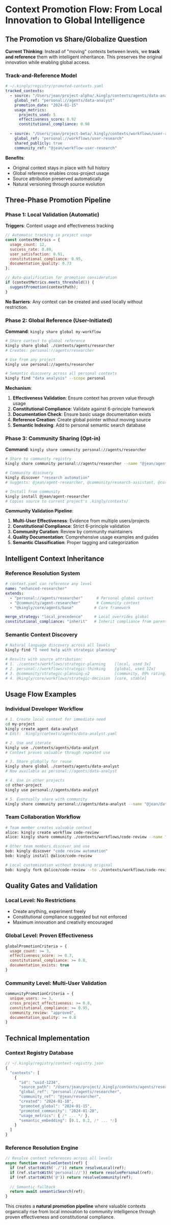 # Context Promotion Flow: From Local Innovation to Global Intelligence

## The Promotion vs Share/Globalize Question

**Current Thinking**: Instead of "moving" contexts between levels, we **track and reference** them with intelligent inheritance. This preserves the original innovation while enabling global access.

### Track-and-Reference Model
```yaml
# ~/.kingly/registry/promoted-contexts.yaml
tracked_contexts:
  - source: "/Users/jean/project-alpha/.kingly/contexts/agents/data-analyst"
    global_ref: "personal://agents/data-analyst"  
    promotion_date: "2024-01-15"
    usage_metrics:
      projects_used: 5
      effectiveness_score: 0.92
      constitutional_compliance: 0.98
    
  - source: "/Users/jean/project-beta/.kingly/contexts/workflows/user-research"
    global_ref: "personal://workflows/user-research"
    shared_publicly: true
    community_ref: "@jean/workflow-user-research"
```

**Benefits**:
- Original context stays in place with full history
- Global reference enables cross-project usage
- Source attribution preserved automatically
- Natural versioning through source evolution

## Three-Phase Promotion Pipeline

### Phase 1: Local Validation (Automatic)
**Triggers**: Context usage and effectiveness tracking

```javascript
// Automatic tracking in project usage
const contextMetrics = {
  usage_count: 12,
  success_rate: 0.89,
  user_satisfaction: 0.91,
  constitutional_compliance: 0.95,
  documentation_quality: 0.73
};

// Auto-qualification for promotion consideration
if (contextMetrics.meets_threshold()) {
  suggestPromotion(contextPath);
}
```

**No Barriers**: Any context can be created and used locally without restriction.

### Phase 2: Global Reference (User-Initiated)
**Command**: `kingly share global my-workflow`

```bash
# Share context to global reference
kingly share global ./contexts/agents/researcher
# Creates: personal://agents/researcher

# Use from any project
kingly use personal://agents/researcher

# Semantic discovery across all personal contexts
kingly find "data analysis" --scope personal
```

**Mechanism**:
1. **Effectiveness Validation**: Ensure context has proven value through usage
2. **Constitutional Compliance**: Validate against 6-principle framework
3. **Documentation Check**: Ensure basic usage documentation exists
4. **Reference Creation**: Create global pointer without moving source
5. **Semantic Indexing**: Add to personal semantic search database

### Phase 3: Community Sharing (Opt-in)
**Command**: `kingly share community personal://agents/researcher`

```bash
# Share to community registry
kingly share community personal://agents/researcher --name "@jean/agent-researcher"

# Community discovery
kingly discover "research automation"
# Suggests: @jean/agent-researcher, @community/research-assistant, @core/deep-researcher

# Install from community
kingly install @jean/agent-researcher
# Copies source to current project's .kingly/contexts/
```

**Community Validation Pipeline**:
1. **Multi-User Effectiveness**: Evidence from multiple users/projects
2. **Constitutional Compliance**: Strict 6-principle validation
3. **Community Curation**: Review by community maintainers
4. **Quality Documentation**: Comprehensive usage examples and guides
5. **Semantic Classification**: Proper tagging and categorization

## Intelligent Context Inheritance

### Reference Resolution System
```yaml
# context.yaml can reference any level
name: "enhanced-researcher"
extends: 
  - "personal://agents/researcher"      # Personal global context
  - "@community/agent-researcher"       # Community context
  - "@kingly/core/agents/base"         # Core framework

merge_strategy: "local_precedence"     # Local overrides global
constitutional_compliance: "inherit"   # Inherit compliance from parents
```

### Semantic Context Discovery
```bash
# Natural language discovery across all levels
kingly find "I need help with strategic planning"

# Results with source attribution:
# 1. ./contexts/workflows/strategic-planning    [local, used 3x]
# 2. personal://workflows/strategic-thinking    [global, used 12x] 
# 3. @community/strategic-planning-v2           [community, 89% rating]
# 4. @kingly/core/workflows/strategic-decision  [core, stable]
```

## Usage Flow Examples

### Individual Developer Workflow
```bash
# 1. Create local context for immediate need
cd my-project
kingly create agent data-analyst
# Edit: .kingly/contexts/agents/data-analyst.yaml

# 2. Use and iterate
kingly use ./contexts/agents/data-analyst
# Context proves valuable through repeated use

# 3. Share globally for reuse
kingly share global ./contexts/agents/data-analyst
# Now available as personal://agents/data-analyst

# 4. Use in other projects
cd other-project  
kingly use personal://agents/data-analyst

# 5. Eventually share with community
kingly share community personal://agents/data-analyst --name "@jean/data-analyst"
```

### Team Collaboration Workflow
```bash
# Team member creates valuable context
alice: kingly create workflow code-review
alice: kingly share community ./contexts/workflows/code-review --name "@alice/code-review"

# Other team members discover and use
bob: kingly discover "code review automation"
bob: kingly install @alice/code-review

# Local customization without breaking original
bob: kingly fork @alice/code-review --to ./contexts/workflows/code-review-backend
```

## Quality Gates and Validation

### Local Level: No Restrictions
- Create anything, experiment freely
- Constitutional compliance suggested but not enforced
- Maximum innovation and creativity encouraged

### Global Level: Proven Effectiveness  
```javascript
globalPromotionCriteria = {
  usage_count: >= 3,
  effectiveness_score: >= 0.7,
  constitutional_compliance: >= 0.8,
  documentation_exists: true
}
```

### Community Level: Multi-User Validation
```javascript
communityPromotionCriteria = {
  unique_users: >= 3,
  cross_project_effectiveness: >= 0.8,
  constitutional_compliance: >= 0.95,
  community_review: "approved",
  documentation_quality: >= 0.8
}
```

## Technical Implementation

### Context Registry Database
```javascript
// ~/.kingly/registry/context-registry.json
{
  "contexts": [
    {
      "id": "uuid-1234",
      "source_path": "/Users/jean/project/.kingly/contexts/agents/researcher",
      "global_ref": "personal://agents/researcher",
      "community_ref": "@jean/researcher",
      "created": "2024-01-10",
      "promoted_global": "2024-01-15", 
      "promoted_community": "2024-01-20",
      "usage_metrics": { /* ... */ },
      "semantic_embedding": [0.1, 0.2, /* ... */]
    }
  ]
}
```

### Reference Resolution Engine
```javascript
// Resolve context references across all levels
async function resolveContext(ref) {
  if (ref.startsWith('./')) return resolveLocal(ref);
  if (ref.startsWith('personal://')) return resolvePersonal(ref);
  if (ref.startsWith('@')) return resolveCommunity(ref);
  
  // Semantic fallback
  return await semanticSearch(ref);
}
```

This creates a **natural promotion pipeline** where valuable contexts organically rise from local innovation to community intelligence through proven effectiveness and constitutional compliance.